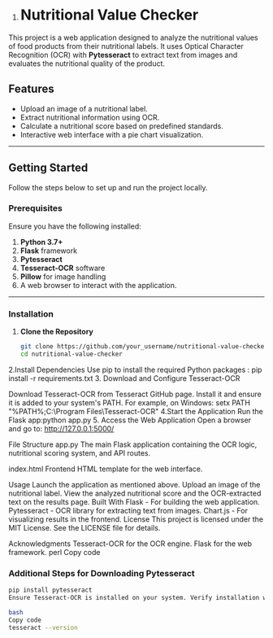 
1. # Nutritional Value Checker

This project is a web application designed to analyze the nutritional values of food products from their nutritional labels. It uses Optical Character Recognition (OCR) with **Pytesseract** to extract text from images and evaluates the nutritional quality of the product.

## Features

- Upload an image of a nutritional label.
- Extract nutritional information using OCR.
- Calculate a nutritional score based on predefined standards.
- Interactive web interface with a pie chart visualization.

---

## Getting Started

Follow the steps below to set up and run the project locally.

### Prerequisites

Ensure you have the following installed:
1. **Python 3.7+**
2. **Flask** framework
3. **Pytesseract**
4. **Tesseract-OCR** software
5. **Pillow** for image handling
6. A web browser to interact with the application.

---

### Installation

1. **Clone the Repository**  
   ```bash
   git clone https://github.com/your_username/nutritional-value-checker.git
   cd nutritional-value-checker
2.Install Dependencies
Use pip to install the required Python packages :  pip install -r requirements.txt
3. Download and Configure Tesseract-OCR

Download Tesseract-OCR from Tesseract GitHub page.
Install it and ensure it is added to your system's PATH.
For example, on Windows:
setx PATH "%PATH%;C:\Program Files\Tesseract-OCR"
4.Start the Application
Run the Flask app:python app.py
5. Access the Web Application
Open a browser and go to: http://127.0.0.1:5000/







File Structure
app.py
The main Flask application containing the OCR logic, nutritional scoring system, and API routes.

index.html
Frontend HTML template for the web interface.

Usage
Launch the application as mentioned above.
Upload an image of the nutritional label.
View the analyzed nutritional score and the OCR-extracted text on the results page.
Built With
Flask - For building the web application.
Pytesseract - OCR library for extracting text from images.
Chart.js - For visualizing results in the frontend.
License
This project is licensed under the MIT License. See the LICENSE file for details.

Acknowledgments
Tesseract-OCR for the OCR engine.
Flask for the web framework.
perl
Copy code

### Additional Steps for Downloading Pytesseract

```bash
pip install pytesseract
Ensure Tesseract-OCR is installed on your system. Verify installation with:

bash
Copy code
tesseract --version

